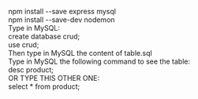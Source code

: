 npm install --save express mysql<br>
npm install --save-dev nodemon<br>
Type in MySQL:<br>
	create database crud;<br>
	use crud;<br>
Then type in MySQL the content of table.sql<br>
Type in MySQL the following command to see the table:<br>
	desc product;<br>
	OR TYPE THIS OTHER ONE:<br>
	select * from product;<br>